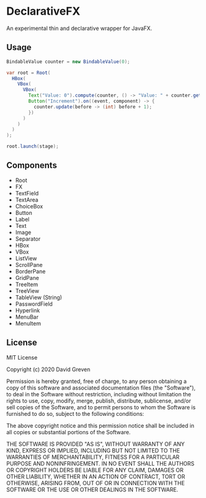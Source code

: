 # DeclarativeFX

An experimental thin and declarative wrapper for JavaFX.

## Usage

```java
BindableValue counter = new BindableValue(0);

var root = Root(
  HBox(
    VBox(
      VBox(
        Text("Value: 0").compute(counter, () -> "Value: " + counter.get()),
        Button("Increment").on((event, component) -> {
          counter.update(before -> (int) before + 1);
        })
      )
    )
  )
);

root.launch(stage);
```

## Components

* Root
* FX
* TextField
* TextArea
* ChoiceBox
* Button
* Label
* Text
* Image
* Separator
* HBox
* VBox
* ListView
* ScrollPane
* BorderPane
* GridPane
* TreeItem
* TreeView
* TableView (String)
* PasswordField
* Hyperlink
* MenuBar
* MenuItem

## License

MIT License

Copyright (c) 2020 David Greven

Permission is hereby granted, free of charge, to any person obtaining a copy
of this software and associated documentation files (the "Software"), to deal
in the Software without restriction, including without limitation the rights
to use, copy, modify, merge, publish, distribute, sublicense, and/or sell
copies of the Software, and to permit persons to whom the Software is
furnished to do so, subject to the following conditions:

The above copyright notice and this permission notice shall be included in all
copies or substantial portions of the Software.

THE SOFTWARE IS PROVIDED "AS IS", WITHOUT WARRANTY OF ANY KIND, EXPRESS OR
IMPLIED, INCLUDING BUT NOT LIMITED TO THE WARRANTIES OF MERCHANTABILITY,
FITNESS FOR A PARTICULAR PURPOSE AND NONINFRINGEMENT. IN NO EVENT SHALL THE
AUTHORS OR COPYRIGHT HOLDERS BE LIABLE FOR ANY CLAIM, DAMAGES OR OTHER
LIABILITY, WHETHER IN AN ACTION OF CONTRACT, TORT OR OTHERWISE, ARISING FROM,
OUT OF OR IN CONNECTION WITH THE SOFTWARE OR THE USE OR OTHER DEALINGS IN THE
SOFTWARE.
